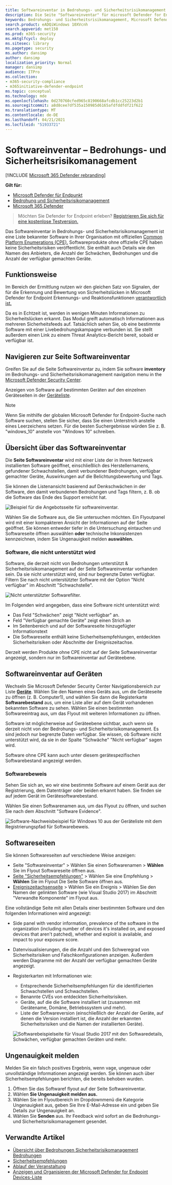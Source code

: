 ```yaml
---
title: Softwareinventar in Bedrohungs- und Sicherheitsrisikomanagement
description: Die Seite "Softwareinventar" für microsoft Defender for Endpoint Bedrohungs- und Sicherheitsrisikomanagement zeigt, wie viele Schwachstellen und Sicherheitsrisiken in der Software erkannt wurden.
keywords: Bedrohungs- und Sicherheitsrisikomanagement, Microsoft Defender for Endpoint, Microsoft Defender for Endpoint Software Inventory, Microsoft Defender for Endpoint Threat & Sicherheitsrisikomanagement, Microsoft Defender for Endpoint Threat & Sicherheitsrisikomanagement software inventory, Microsoft Defender for Endpoint tvm software inventory, tvm software inventory
search.product: eADQiWindows 10XVcnh
search.appverid: met150
ms.prod: m365-security
ms.mktglfcycl: deploy
ms.sitesec: library
ms.pagetype: security
ms.author: dansimp
author: dansimp
localization_priority: Normal
manager: dansimp
audience: ITPro
ms.collection:
- m365-security-compliance
- m365initiative-defender-endpoint
ms.topic: conceptual
ms.technology: mde
ms.openlocfilehash: 0d270760cfed965c8190668afcdb1cc25223d2b1
ms.sourcegitcommit: a8d8cee7df535a150985d6165afdfddfdf21f622
ms.translationtype: MT
ms.contentlocale: de-DE
ms.lasthandoff: 04/21/2021
ms.locfileid: "51933721"
---
```

# <a name="software-inventory---threat-and-vulnerability-management"></a>Softwareinventar – Bedrohungs- und Sicherheitsrisikomanagement

[!INCLUDE [Microsoft 365 Defender rebranding](../../includes/microsoft-defender.md)]

**Gilt für:**
- [Microsoft Defender für Endpunkt](https://go.microsoft.com/fwlink/?linkid=2154037)
- [Bedrohung und Sicherheitsrisikomanagement](next-gen-threat-and-vuln-mgt.md)
- [Microsoft 365 Defender](https://go.microsoft.com/fwlink/?linkid=2118804)

>Möchten Sie Defender for Endpoint erleben? [Registrieren Sie sich für eine kostenlose Testversion.](https://www.microsoft.com/microsoft-365/windows/microsoft-defender-atp?ocid=docs-wdatp-portaloverview-abovefoldlink)

Das Softwareinventar in Bedrohungs- und Sicherheitsrisikomanagement ist eine Liste bekannter Software in Ihrer Organisation mit offiziellen [Common Platform Enumerations (CPE).](https://nvd.nist.gov/products/cpe) Softwareprodukte ohne offizielle CPE haben keine Sicherheitsrisiken veröffentlicht. Sie enthält auch Details wie den Namen des Anbieters, die Anzahl der Schwächen, Bedrohungen und die Anzahl der verfügbar gemachten Geräte.

## <a name="how-it-works"></a>Funktionsweise

Im Bereich der Ermittlung nutzen wir den gleichen Satz von Signalen, der für die Erkennung und Bewertung von Sicherheitslücken in Microsoft Defender for Endpoint Erkennungs- und Reaktionsfunktionen [verantwortlich ist.](overview-endpoint-detection-response.md)

Da es in Echtzeit ist, werden in wenigen Minuten Informationen zu Sicherheitslücken erkannt. Das Modul greift automatisch Informationen aus mehreren Sicherheitsfeeds auf. Tatsächlich sehen Sie, ob eine bestimmte Software mit einer Livebedrohungskampagne verbunden ist. Sie stellt außerdem einen Link zu einem Threat Analytics-Bericht bereit, sobald er verfügbar ist.

## <a name="navigate-to-the-software-inventory-page"></a>Navigieren zur Seite Softwareinventar

Greifen Sie auf die Seite Softwareinventar zu, indem Sie software **inventory** im Bedrohungs- und Sicherheitsrisikomanagement navigation menu in the [Microsoft Defender Security Center](portal-overview.md).

Anzeigen von Software auf bestimmten Geräten auf den einzelnen Geräteseiten in der [Geräteliste](machines-view-overview.md).

>[!NOTE]
>Wenn Sie mithilfe der globalen Microsoft Defender for Endpoint-Suche nach Software suchen, stellen Sie sicher, dass Sie einen Unterstrich anstelle eines Leerzeichens setzen. Für die besten Suchergebnisse würden Sie z. B. "windows_10" anstelle von "Windows 10" schreiben.

## <a name="software-inventory-overview"></a>Übersicht über das Softwareinventar

Die **Seite Softwareinventar** wird mit einer Liste der in Ihrem Netzwerk installierten Software geöffnet, einschließlich des Herstellernamens, gefundener Schwachstellen, damit verbundener Bedrohungen, verfügbar gemachter Geräte, Auswirkungen auf die Belichtungsbewertung und Tags.

Sie können die Listenansicht basierend auf Denkschwächen in der Software, den damit verbundenen Bedrohungen und Tags filtern, z. B. ob die Software das Ende des Support erreicht hat.

![Beispiel für die Angebotsseite für softwareinventar.](images/tvm-software-inventory.png)

Wählen Sie die Software aus, die Sie untersuchen möchten. Ein Flyoutpanel wird mit einer kompakteren Ansicht der Informationen auf der Seite geöffnet. Sie können entweder tiefer in die Untersuchung eintauchen und Softwareseite öffnen auswählen **oder** technische Inkonsistenzen kennzeichnen, indem Sie Ungenauigkeit melden **auswählen.**

### <a name="software-that-isnt-supported"></a>Software, die nicht unterstützt wird

Software, die derzeit nicht von Bedrohungen unterstützt & Sicherheitsrisikomanagement auf der Seite Softwareinventar vorhanden sein. Da sie nicht unterstützt wird, sind nur begrenzte Daten verfügbar. Filtern Sie nach nicht unterstützter Software mit der Option "Nicht verfügbar" im Abschnitt "Schwachstelle".

![Nicht unterstützter Softwarefilter.](images/tvm-unsupported-software-filter.png)

Im Folgenden wird angegeben, dass eine Software nicht unterstützt wird:

- Das Feld "Schwächen" zeigt "Nicht verfügbar" an.
- Feld "Verfügbar gemachte Geräte" zeigt einen Strich an
- Im Seitenbereich und auf der Softwareseite hinzugefügter Informationstext
- Die Softwareseite enthält keine Sicherheitsempfehlungen, entdeckten Sicherheitsrisiken oder Abschnitte der Ereigniszeitachse.

Derzeit werden Produkte ohne CPE nicht auf der Seite Softwareinventar angezeigt, sondern nur im Softwareinventar auf Geräteebene.

## <a name="software-inventory-on-devices"></a>Softwareinventar auf Geräten

Wechseln Sie Microsoft Defender Security Center Navigationsbereich zur Liste **[Geräte](machines-view-overview.md)**. Wählen Sie den Namen eines Geräts aus, um die Geräteseite zu öffnen (z. B. Computer1), und wählen Sie dann die Registerkarte **Softwarebestand** aus, um eine Liste aller auf dem Gerät vorhandenen bekannten Software zu sehen. Wählen Sie einen bestimmten Softwareeintrag aus, um das Flyout mit weiteren Informationen zu öffnen.

Software ist möglicherweise auf Geräteebene sichtbar, auch wenn sie derzeit nicht von der Bedrohungs- und Sicherheitsrisikomanagement. Es sind jedoch nur begrenzte Daten verfügbar. Sie wissen, ob Software nicht unterstützt wird, da sie in der Spalte "Schwäche" "Nicht verfügbar" sagen wird.

Software ohne CPE kann auch unter diesem gerätespezifischen Softwarebestand angezeigt werden.

### <a name="software-evidence"></a>Softwarebeweis

Sehen Sie sich an, wo wir eine bestimmte Software auf einem Gerät aus der Registrierung, dem Datenträger oder beiden erkannt haben. Sie finden sie auf jedem Gerät im Gerätesoftwarebestand.

Wählen Sie einen Softwarenamen aus, um das Flyout zu öffnen, und suchen Sie nach dem Abschnitt "Software Evidence".

![Software-Nachweisbeispiel für Windows 10 aus der Geräteliste mit dem Registrierungspfad für Softwarebeweis.](images/tvm-software-evidence.png)

## <a name="software-pages"></a>Softwareseiten

Sie können Softwareseiten auf verschiedene Weise anzeigen:

- Seite "Softwareinventar" > Wählen Sie einen Softwarenamen > **Wählen** Sie im Flyout Softwareseite öffnen aus.
- [Seite "Sicherheitsempfehlungen"](tvm-security-recommendation.md) > Wählen Sie eine Empfehlung > **Wählen** Sie im Flyout Die Seite Software öffnen aus.
- [Ereigniszeitachsenseite](threat-and-vuln-mgt-event-timeline.md) > Wählen Sie ein Ereignis > Wählen Sie den Namen der gelinkten Software (wie Visual Studio 2017) im Abschnitt "Verwandte Komponente" im Flyout aus.

 Eine vollständige Seite mit allen Details einer bestimmten Software und den folgenden Informationen wird angezeigt:

- Side panel with vendor information, prevalence of the software in the organization (including number of devices it's installed on, and exposed devices that aren't patched), whether and exploit is available, and impact to your exposure score.
- Datenvisualisierungen, die die Anzahl und den Schweregrad von Sicherheitsrisiken und Falschkonfigurationen anzeigen. Außerdem werden Diagramme mit der Anzahl der verfügbar gemachten Geräte angezeigt.
- Registerkarten mit Informationen wie:
    - Entsprechende Sicherheitsempfehlungen für die identifizierten Schwachstellen und Schwachstellen.
    - Benannte CVEs von entdeckten Sicherheitsrisiken.
    - Geräte, auf die die Software installiert ist (zusammen mit Gerätename, Domäne, Betriebssystem und mehr).
    - Liste der Softwareversion (einschließlich der Anzahl der Geräte, auf denen die Version installiert ist, die Anzahl der erkannten Sicherheitsrisiken und die Namen der installierten Geräte).

    ![Softwarebeispielseite für Visual Studio 2017 mit den Softwaredetails, Schwächen, verfügbar gemachten Geräten und mehr.](images/tvm-software-page-example.png)

## <a name="report-inaccuracy"></a>Ungenauigkeit melden

Melden Sie ein falsch positives Ergebnis, wenn vage, ungenaue oder unvollständige Informationen angezeigt werden. Sie können auch über Sicherheitsempfehlungen berichten, die bereits behoben wurden.

1. Öffnen Sie das Softwaref flyout auf der Seite Softwareinventar.
2. Wählen **Sie Ungenauigkeit melden aus.**
3. Wählen Sie im Flyoutbereich im Dropdownmenü die Kategorie Ungenauigkeit aus, geben Sie Ihre E-Mail-Adresse ein und geben Sie Details zur Ungenauigkeit an.
4. Wählen Sie **Senden** aus. Ihr Feedback wird sofort an die Bedrohungs- und Sicherheitsrisikomanagement gesendet.

## <a name="related-articles"></a>Verwandte Artikel

- [Übersicht über Bedrohungen Sicherheitsrisikomanagement Bedrohungen](next-gen-threat-and-vuln-mgt.md)
- [Sicherheitsempfehlungen](tvm-security-recommendation.md)
- [Ablauf der Veranstaltung](threat-and-vuln-mgt-event-timeline.md)
- [Anzeigen und Organisieren der Microsoft Defender for Endpoint Devices-Liste](machines-view-overview.md)
